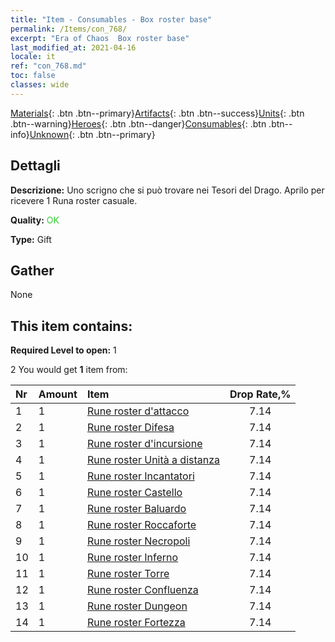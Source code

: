 ```yaml
---
title: "Item - Consumables - Box roster base"
permalink: /Items/con_768/
excerpt: "Era of Chaos  Box roster base"
last_modified_at: 2021-04-16
locale: it
ref: "con_768.md"
toc: false
classes: wide
---
```

 [Materials](/it/Items/){: .btn .btn--primary}[Artifacts](/it/Items/Artifacts/){: .btn .btn--success}[Units](/it/Items/Units/){: .btn .btn--warning}[Heroes](/it/Items/Heroes/){: .btn .btn--danger}[Consumables](/it/Items/Consumables/){: .btn .btn--info}[Unknown](/it/Items/Unknown/){: .btn .btn--primary}

## Dettagli
 **Descrizione:** Uno scrigno che si può trovare nei Tesori del Drago. Aprilo per ricevere 1 Runa roster casuale.

 **Quality:** <span style="color: #32CD32">OK</span>

 **Type:** Gift

## Gather

  None

## This item contains:

 **Required Level to open:** 1

 2 You would get **1** item  from:

  | Nr | Amount |     Item    | Drop Rate,% |
  |:---|:-------|:------------|:---------:|
  | 1 | 1 | [Rune roster d'attacco](/it/Items/con_734/) | 7.14 | 
  | 2 | 1 | [Rune roster Difesa](/it/Items/con_739/) | 7.14 | 
  | 3 | 1 | [Rune roster d'incursione](/it/Items/con_741/) | 7.14 | 
  | 4 | 1 | [Rune roster Unità a distanza](/it/Items/con_742/) | 7.14 | 
  | 5 | 1 | [Rune roster Incantatori](/it/Items/con_746/) | 7.14 | 
  | 6 | 1 | [Rune roster Castello](/it/Items/con_752/) | 7.14 | 
  | 7 | 1 | [Rune roster Baluardo](/it/Items/con_753/) | 7.14 | 
  | 8 | 1 | [Rune roster Roccaforte](/it/Items/con_754/) | 7.14 | 
  | 9 | 1 | [Rune roster Necropoli](/it/Items/con_755/) | 7.14 | 
  | 10 | 1 | [Rune roster Inferno](/it/Items/con_777/) | 7.14 | 
  | 11 | 1 | [Rune roster Torre](/it/Items/con_785/) | 7.14 | 
  | 12 | 1 | [Rune roster Confluenza](/it/Items/con_791/) | 7.14 | 
  | 13 | 1 | [Rune roster Dungeon](/it/Items/con_792/) | 7.14 | 
  | 14 | 1 | [Rune roster Fortezza](/it/Items/con_818/) | 7.14 | 
